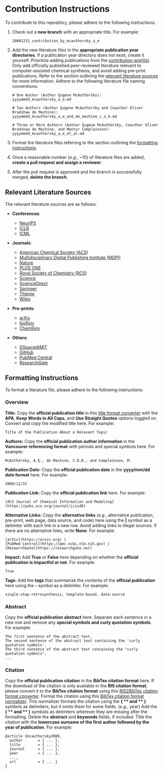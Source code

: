 # Contribution Instructions
To contribute to this repository, please adhere to the following instructions:

1. Check out a **new branch** with an appropriate title.
For example:

    ```
    20001231_contribution_by_mcauthorsky_a_e
    ```

2. Add the new literature files in the **appropriate publication year directories**.
If a publication year directory does not exist, create it yourself.
Prioritize adding publications from the [contribution wishlist](/contribution/wishlist.md). 
Only add officially published peer-reviewed literature relevant to computer-assisted chemical synthesis, and avoid adding pre-print publications.
Refer to the section outlining the [relevant literature sources](#relevant-literature-sources) for more information.
Adhere to the following literature file naming conventions:

    ```
    # One Author (Author Ęugene McAuthórśky):
    yyyymmdd_mcauthorsky_a_e.md
    
    # Two Authors (Author Ęugene McAuthórśky and Coauthor Oliver Bradshaw de Machine):
    yyyymmdd_mcauthorsky_a_e_and_de_machine_c_o_b.md
    
    # Three or More Authors (Author Ęugene McAuthórśky, Coauthor Oliver Bradshaw de Machine, and Mentor Complainson):
    yyyymmdd_mcauthorsky_a_e_et_al.md
    ```

3. Format the literature files referring to the section outlining the [formatting instructions](#formatting-instructions).

4. Once a reasonable number (_e.g._, ~10) of literature files are added, **create a pull request and assign a reviewer**.

5. After the pull request is approved and the branch is successfully merged, **delete the branch**.


## Relevant Literature Sources
The relevant literature sources are as follows:

- **Conferences**:
  - [NeurIPS](https://nips.cc)
  - [ICLR](https://icml.cc)
  - [ICML](https://iclr.cc)

- **Journals**:
  - [American Chemical Society (ACS)](https://pubs.acs.org/action/doSearch)
  - [Multidisciplinary Digital Publishing Institute (MDPI)](https://mdpi.com/search)
  - [Nature](https://nature.com/search/advanced)
  - [PLOS ONE](https://journals.plos.org/plosone/search)
  - [Royal Society of Chemistry (RCS)](https://pubs.rsc.org/en/search/advancedsearch)
  - [Science](https://science.org/search/advanced)
  - [ScienceDirect](https://sciencedirect.com/search)
  - [Springer](https://link.springer.com/advanced-search)
  - [Thieme](https://thieme-connect.com/products/all/search)
  - [Wiley](https://onlinelibrary.wiley.com/search/advanced)

- **Pre-prints**:
  - [arXiv](https://arxiv.org/search/advanced)
  - [bioRxiv](https://biorxiv.org/search)
  - [ChemRxiv](https://chemrxiv.org/engage/chemrxiv/search-dashboard)

- **Others**:
  - [DSpace@MIT](https://dspace.mit.edu/discover)
  - [GitHub](https://github.com/search/advanced)
  - [PubMed Central](https://www.ncbi.nlm.nih.gov/pmc/advanced)
  - [ResearchGate](https://researchgate.net/search.Search.html)


## Formatting Instructions
To format a literature file, please adhere to the following instructions:


### Overview
**Title:**
Copy the **official publication title** in this [title format converter](https://titlecaseconverter.com) with the **APA**, **Keep Words in All Caps**, and **Use Straight Quotes** options toggled on.
Convert and copy the modified title here.
For example:

```
Title of the Publication About a Relevant Topic
```

**Authors:**
Copy the **official publication author information** in the **Vancouver referencing format** with periods and special symbols here.
For example:

```
McAuthórśky, A.Ę., de Machine, C.O.B., and Complainson, M.
```

**Publication Date:**
Copy the **official publication date** in the **yyyy/mm/dd date format** here.
For example:

```
2000/12/31
```

**Publication Link:**
Copy the **official publication link** here.
For example:

```
[ACS Journal of Chemical Information and Modeling](https://pubs.acs.org/journal/jcisd8)
```

**Alternative Links:**
Copy the **alternative links** (_e.g._, alternative publication, pre-print, web page, data source, and code) here using the **|** symbol as a delimiter with each link in a new row.
Avoid adding links to illegal sources.
If there are no alternative links, write **None**.
For example:

```
[arXiv](https://arxiv.org) |
[PubMed Central](https://pmc.ncbi.nlm.nih.gov) |
[ResearchGate](https://researchgate.net)
```

**Impact:**
Add **True** or **False** here depending on whether the **official publication is impactful or not**.
For example:

```
True
```

**Tags:**
Add the **tags** that summarize the contents of the **official publication** here using the **-** symbol as a delimiter.
For example:

```
single-step-retrosynthesis, template-based, data-source
```


### Abstract
Copy the **official publication abstract** here.
Separate each sentence in a new row and remove any **special symbols and curly quotation symbols**.
For example:

```
The first sentence of the abstract text.
The second sentence of the abstract text containing the 'curly quotation symbols'.
The third sentence of the abstract text containing the "curly quotation symbols".
...
```


### Citation
Copy the **official publication citation** in the **BibTex citation format** here.
If the download of the citation is only available in the **RIS citation format**, please convert it to the **BibTex citation format** using this [RIS2BibTex citation format converter](https://www.bruot.org/ris2bib).
Format the citation using this [BibTex citation format normalizer](https://hsborges.github.io/bibtex-normalizer).
This normalizer formats the citation using the **{ ** and ** }** symbols as delimiters, but it omits them for some fields. (_e.g._, year)
Add the **{ ** and ** }** symbols as delimiters wherever they are missing after the formatting.
Delete the **abstract** and **keywords** fields, if included.
Title the citation with the **lowercase surname of the first author followed by the year of publication**.
For example:

```
@article {mcauthorsky2000,
  author       = { ... },
  title        = { ... },
  journal      = { ... },
  year         = { ... },
  ...,
  url          = { ... }
}
```
